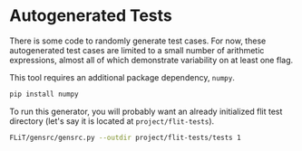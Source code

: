 # Autogenerated Tests

There is some code to randomly generate test cases.  For now, these autogenerated test cases are limited to a small number of arithmetic expressions, almost all of which demonstrate variability on at least one flag.

This tool requires an additional package dependency, `numpy`.

```bash
pip install numpy
```

To run this generator, you will probably want an already initialized flit test directory (let's say it is located at `project/flit-tests`).

```bash
FLiT/gensrc/gensrc.py --outdir project/flit-tests/tests 1
```

